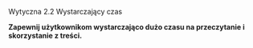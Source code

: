 Wytyczna 2.2 Wystarczający czas

**Zapewnij użytkownikom wystarczająco dużo czasu na przeczytanie i skorzystanie z treści.**
